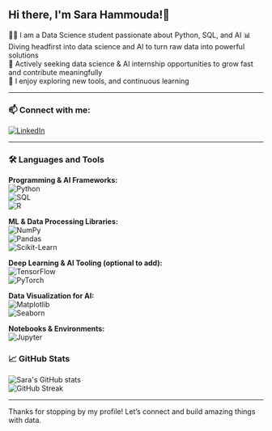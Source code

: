 ## Hi there, I'm Sara Hammouda!👋

👩‍🎓 I am a Data Science student passionate about Python, SQL, and AI 
📊 Diving headfirst into data science and AI to turn raw data into powerful solutions  
🚀 Actively seeking data science & AI internship opportunities to grow fast and contribute meaningfully  
🎨 I enjoy exploring new tools, and continuous learning  


---

### 📫 Connect with me:  

[![LinkedIn](https://img.shields.io/badge/LinkedIn-0077B5?style=for-the-badge&logo=linkedin&logoColor=white)](https://www.linkedin.com/in/sara-hammouda-671a7b239/)

---

### 🛠 Languages and Tools

**Programming & AI Frameworks:**  
![Python](https://img.shields.io/badge/Python-3776AB?style=for-the-badge&logo=python&logoColor=white)  
![SQL](https://img.shields.io/badge/SQL-00758F?style=for-the-badge&logo=postgresql&logoColor=white)  
![R](https://img.shields.io/badge/R-276DC3?style=for-the-badge&logo=r&logoColor=white)  

**ML & Data Processing Libraries:**  
![NumPy](https://img.shields.io/badge/NumPy-013243?style=for-the-badge&logo=NumPy&logoColor=white)  
![Pandas](https://img.shields.io/badge/Pandas-150458?style=for-the-badge&logo=pandas&logoColor=white)  
![Scikit-Learn](https://img.shields.io/badge/Scikit--Learn-F7931E?style=for-the-badge&logo=scikit-learn&logoColor=white)  

**Deep Learning & AI Tooling (optional to add):**  
![TensorFlow](https://img.shields.io/badge/TensorFlow-FF6F00?style=for-the-badge&logo=tensorflow&logoColor=white)  
![PyTorch](https://img.shields.io/badge/PyTorch-EE4C2C?style=for-the-badge&logo=pytorch&logoColor=white)  

**Data Visualization for AI:**  
![Matplotlib](https://img.shields.io/badge/Matplotlib-11557C?style=for-the-badge&logo=matplotlib&logoColor=white)  
![Seaborn](https://img.shields.io/badge/Seaborn-3F4F75?style=for-the-badge&logo=python&logoColor=white)  

**Notebooks & Environments:**  
![Jupyter](https://img.shields.io/badge/Jupyter-F37626?style=for-the-badge&logo=jupyter&logoColor=white)  



### 📈 GitHub Stats  
![Sara's GitHub stats](https://github-readme-stats.vercel.app/api?username=sarahammoudaa&show_icons=true&theme=radical)  
![GitHub Streak](https://github-readme-streak-stats.herokuapp.com/?user=sarahammoudaa&theme=radical)  

---

Thanks for stopping by my profile! Let’s connect and build amazing things with data.
